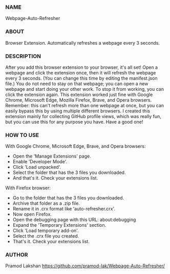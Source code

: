 ### NAME
Webpage-Auto-Refresher

### ABOUT
Browser Extension. Automatically refreshes a webpage every 3 seconds.

### DESCRIPTION
After you add this browser extension to your browser, it's all set! Open a webpage and click the extension once, then it will refresh the webpage every 3 seconds. (You can change this time by editing the manifest.json file.) You do not need to stay on that webpage; you can open a new webpage and start doing your other work. To stop it from working, you can click the extension again. This extension worked just fine with Google Chrome, Microsoft Edge, Mozilla Firefox, Brave, and Opera browsers. Remember: this can't refresh more than one webpage at once, but you can easily bypass this by using multiple different browsers. I created this extension mainly for collecting GitHub profile views, which was really fun, but you can use this for any purpose you have. Have a good one!

### HOW TO USE
With Google Chrome, Microsoft Edge, Brave, and Opera browsers:
* Open the 'Manage Extensions' page.
* Enable 'Developer Mode'.
* Click 'Load unpacked'.
* Select the folder that has the 3 files you downloaded.
* And that's it. Check your extensions list.

With Firefox browser:
* Go to the folder that has the 3 files you downloaded.
* Archive that folder as a .zip file.
* Rename it in .crx format like 'auto-refresher.crx'.
* Now open Firefox.
* Open the debugging page with this URL: about:debugging
* Expand the 'Temporary Extensions' section.
* Click 'Load temporary add-on'.
* Select the .crx file you created.
* That's it. Check your extensions list.

### AUTHOR
Pramod Lakshan https://github.com/pramod-lak/Webpage-Auto-Refresher/
